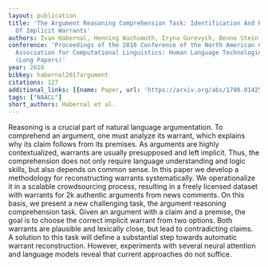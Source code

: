 ```yaml
---
layout: publication
title: 'The Argument Reasoning Comprehension Task: Identification And Reconstruction
  Of Implicit Warrants'
authors: Ivan Habernal, Henning Wachsmuth, Iryna Gurevych, Benno Stein
conference: 'Proceedings of the 2018 Conference of the North American Chapter of the
  Association for Computational Linguistics: Human Language Technologies, Volume 1
  (Long Papers)'
year: 2018
bibkey: habernal2017argument
citations: 127
additional_links: [{name: Paper, url: 'https://arxiv.org/abs/1708.01425'}]
tags: ["NAACL"]
short_authors: Habernal et al.
---
```

Reasoning is a crucial part of natural language argumentation. To comprehend
an argument, one must analyze its warrant, which explains why its claim follows
from its premises. As arguments are highly contextualized, warrants are usually
presupposed and left implicit. Thus, the comprehension does not only require
language understanding and logic skills, but also depends on common sense. In
this paper we develop a methodology for reconstructing warrants systematically.
We operationalize it in a scalable crowdsourcing process, resulting in a freely
licensed dataset with warrants for 2k authentic arguments from news comments.
On this basis, we present a new challenging task, the argument reasoning
comprehension task. Given an argument with a claim and a premise, the goal is
to choose the correct implicit warrant from two options. Both warrants are
plausible and lexically close, but lead to contradicting claims. A solution to
this task will define a substantial step towards automatic warrant
reconstruction. However, experiments with several neural attention and language
models reveal that current approaches do not suffice.
